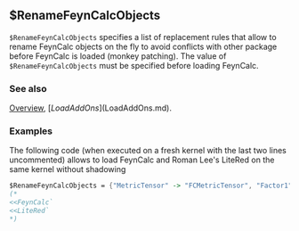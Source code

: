## $RenameFeynCalcObjects

`$RenameFeynCalcObjects` specifies a list of replacement rules that allow to rename FeynCalc objects on the fly to avoid conflicts with other package before FeynCalc is loaded (monkey patching). The value of `$RenameFeynCalcObjects` must be specified before loading FeynCalc.

### See also

[Overview](Extra/FeynCalc.md), [$LoadAddOns]($LoadAddOns.md).

### Examples

The following code (when executed on a fresh kernel with the last two lines uncommented) allows to load FeynCalc and Roman Lee's LiteRed on the same kernel without shadowing

```mathematica
$RenameFeynCalcObjects = {"MetricTensor" -> "FCMetricTensor", "Factor1" -> "FCFactor1", "Factor2" -> "FCFactor2"};
(*
<<FeynCalc`
<<LiteRed`
*)
```
